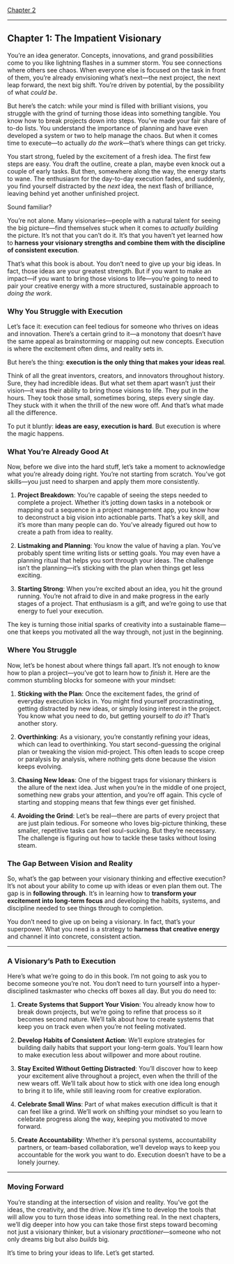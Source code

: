 [Chapter 2](vp2.html)

-----

## **Chapter 1: The Impatient Visionary**

You’re an idea generator. Concepts, innovations, and grand possibilities come to you like lightning flashes in a summer storm. You see connections where others see chaos. When everyone else is focused on the task in front of them, you’re already envisioning what’s next—the next project, the next leap forward, the next big shift. You’re driven by potential, by the possibility of what *could be*.

But here’s the catch: while your mind is filled with brilliant visions, you struggle with the grind of turning those ideas into something tangible. You know how to break projects down into steps. You’ve made your fair share of to-do lists. You understand the importance of planning and have even developed a system or two to help manage the chaos. But when it comes time to execute—to actually *do the work*—that’s where things can get tricky.

You start strong, fueled by the excitement of a fresh idea. The first few steps are easy. You draft the outline, create a plan, maybe even knock out a couple of early tasks. But then, somewhere along the way, the energy starts to wane. The enthusiasm for the day-to-day execution fades, and suddenly, you find yourself distracted by the *next* idea, the next flash of brilliance, leaving behind yet another unfinished project.

Sound familiar?

You’re not alone. Many visionaries—people with a natural talent for seeing the big picture—find themselves stuck when it comes to *actually building* the picture. It’s not that you can’t do it. It’s that you haven’t yet learned how to **harness your visionary strengths and combine them with the discipline of consistent execution**.

That’s what this book is about. You don’t need to give up your big ideas. In fact, those ideas are your greatest strength. But if you want to make an impact—if you want to bring those visions to life—you’re going to need to pair your creative energy with a more structured, sustainable approach to *doing the work*.

### **Why You Struggle with Execution**

Let’s face it: execution can feel tedious for someone who thrives on ideas and innovation. There’s a certain grind to it—a monotony that doesn’t have the same appeal as brainstorming or mapping out new concepts. Execution is where the excitement often dims, and reality sets in.

But here’s the thing: **execution is the only thing that makes your ideas real**.

Think of all the great inventors, creators, and innovators throughout history. Sure, they had incredible ideas. But what set them apart wasn’t just their vision—it was their ability to bring those visions to life. They put in the hours. They took those small, sometimes boring, steps every single day. They stuck with it when the thrill of the new wore off. And that’s what made all the difference.

To put it bluntly: **ideas are easy, execution is hard**. But execution is where the magic happens.

### **What You’re Already Good At**

Now, before we dive into the hard stuff, let’s take a moment to acknowledge what you’re already doing right. You’re not starting from scratch. You’ve got skills—you just need to sharpen and apply them more consistently.

1. **Project Breakdown**: You’re capable of seeing the steps needed to complete a project. Whether it’s jotting down tasks in a notebook or mapping out a sequence in a project management app, you know how to deconstruct a big vision into actionable parts. That’s a key skill, and it’s more than many people can do. You’ve already figured out how to create a path from idea to reality.
   
2. **Listmaking and Planning**: You know the value of having a plan. You’ve probably spent time writing lists or setting goals. You may even have a planning ritual that helps you sort through your ideas. The challenge isn’t the planning—it’s sticking with the plan when things get less exciting.

3. **Starting Strong**: When you’re excited about an idea, you hit the ground running. You’re not afraid to dive in and make progress in the early stages of a project. That enthusiasm is a gift, and we’re going to use that energy to fuel your execution.

The key is turning those initial sparks of creativity into a sustainable flame—one that keeps you motivated all the way through, not just in the beginning.

### **Where You Struggle**

Now, let’s be honest about where things fall apart. It’s not enough to know how to plan a project—you’ve got to learn how to *finish* it. Here are the common stumbling blocks for someone with your mindset:

1. **Sticking with the Plan**: Once the excitement fades, the grind of everyday execution kicks in. You might find yourself procrastinating, getting distracted by new ideas, or simply losing interest in the project. You know what you need to do, but getting yourself to *do it*? That’s another story.

2. **Overthinking**: As a visionary, you’re constantly refining your ideas, which can lead to overthinking. You start second-guessing the original plan or tweaking the vision mid-project. This often leads to scope creep or paralysis by analysis, where nothing gets done because the vision keeps evolving.

3. **Chasing New Ideas**: One of the biggest traps for visionary thinkers is the allure of the next idea. Just when you’re in the middle of one project, something new grabs your attention, and you’re off again. This cycle of starting and stopping means that few things ever get finished.

4. **Avoiding the Grind**: Let’s be real—there are parts of every project that are just plain tedious. For someone who loves big-picture thinking, these smaller, repetitive tasks can feel soul-sucking. But they’re necessary. The challenge is figuring out how to tackle these tasks without losing steam.

### **The Gap Between Vision and Reality**

So, what’s the gap between your visionary thinking and effective execution? It’s not about your ability to come up with ideas or even plan them out. The gap is in **following through**. It’s in learning how to **transform your excitement into long-term focus** and developing the habits, systems, and discipline needed to see things through to completion.

You don’t need to give up on being a visionary. In fact, that’s your superpower. What you need is a strategy to **harness that creative energy** and channel it into concrete, consistent action.

---

### **A Visionary’s Path to Execution**

Here’s what we’re going to do in this book. I’m not going to ask you to become someone you’re not. You don’t need to turn yourself into a hyper-disciplined taskmaster who checks off boxes all day. But you do need to:

1. **Create Systems that Support Your Vision**: You already know how to break down projects, but we’re going to refine that process so it becomes second nature. We’ll talk about how to create systems that keep you on track even when you’re not feeling motivated.

2. **Develop Habits of Consistent Action**: We’ll explore strategies for building daily habits that support your long-term goals. You’ll learn how to make execution less about willpower and more about routine.

3. **Stay Excited Without Getting Distracted**: You’ll discover how to keep your excitement alive throughout a project, even when the thrill of the new wears off. We’ll talk about how to stick with one idea long enough to bring it to life, while still leaving room for creative exploration.

4. **Celebrate Small Wins**: Part of what makes execution difficult is that it can feel like a grind. We’ll work on shifting your mindset so you learn to celebrate progress along the way, keeping you motivated to move forward.

5. **Create Accountability**: Whether it’s personal systems, accountability partners, or team-based collaboration, we’ll develop ways to keep you accountable for the work you want to do. Execution doesn’t have to be a lonely journey.

---

### **Moving Forward**

You’re standing at the intersection of vision and reality. You’ve got the ideas, the creativity, and the drive. Now it’s time to develop the tools that will allow you to turn those ideas into something real. In the next chapters, we’ll dig deeper into how you can take those first steps toward becoming not just a visionary thinker, but a visionary *practitioner*—someone who not only dreams big but also *builds* big.

It’s time to bring your ideas to life. Let’s get started.
